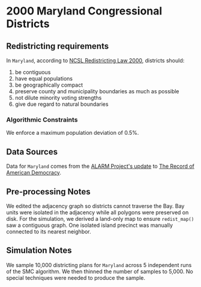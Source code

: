 # 2000 Maryland Congressional Districts

## Redistricting requirements
In ``Maryland``, according to [NCSL Redistricting Law 2000](https://web.archive.org/web/20041216185957/https://www.senate.mn/departments/scr/redist/red2000/Tab5appx.htm), districts should:

1. be contiguous
1. have equal populations
1. be geographically compact
1. preserve county and municipality boundaries as much as possible
1. not dilute minority voting strengths
1. give due regard to natural boundaries

### Algorithmic Constraints
We enforce a maximum population deviation of 0.5%.

## Data Sources
Data for ``Maryland`` comes from the [ALARM Project's update](https://dataverse.harvard.edu/dataset.xhtml?persistentId=doi:10.7910/DVN/ZV5KF3) to [The Record of American Democracy](https://road.hmdc.harvard.edu/).

## Pre-processing Notes
We edited the adjacency graph so districts cannot traverse the Bay. Bay units were isolated in the adjacency while all polygons were preserved on disk. For the simulation, we derived a land-only map to ensure ``redist_map()`` saw a contiguous graph. One isolated island precinct was manually connected to its nearest neighbor.

## Simulation Notes
We sample 10,000 districting plans for ``Maryland`` across 5 independent runs of the SMC algorithm.
We then thinned the number of samples to 5,000. 
No special techniques were needed to produce the sample.
